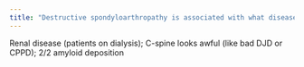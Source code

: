 ```yaml
---
title: "Destructive spondyloarthropathy is associated with what disease?"
---
```

Renal disease (patients on dialysis); C-spine looks awful (like bad DJD or CPPD); 2/2 amyloid deposition

